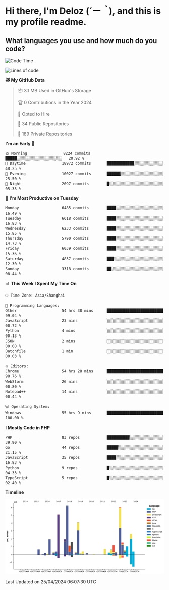 # **Hi there, I'm Deloz (*´ー｀*), and this is my profile readme.**

## **What languages you use and how much do you code?**

<!--START_SECTION:waka-->
![Code Time](http://img.shields.io/badge/Code%20Time-3%2C842%20hrs%2021%20mins-blue)

![Lines of code](https://img.shields.io/badge/From%20Hello%20World%20I%27ve%20Written-39.4%20million%20lines%20of%20code-blue)

**🐱 My GitHub Data** 

> 📦 3.1 MB Used in GitHub's Storage 
 > 
> 🏆 0 Contributions in the Year 2024
 > 
> 💼 Opted to Hire
 > 
> 📜 34 Public Repositories 
 > 
> 🔑 189 Private Repositories 
 > 
**I'm an Early 🐤** 

```text
🌞 Morning                8224 commits        █████░░░░░░░░░░░░░░░░░░░░   20.92 % 
🌆 Daytime                18972 commits       ████████████░░░░░░░░░░░░░   48.25 % 
🌃 Evening                10027 commits       ██████░░░░░░░░░░░░░░░░░░░   25.50 % 
🌙 Night                  2097 commits        █░░░░░░░░░░░░░░░░░░░░░░░░   05.33 % 
```
📅 **I'm Most Productive on Tuesday** 

```text
Monday                   6485 commits        ████░░░░░░░░░░░░░░░░░░░░░   16.49 % 
Tuesday                  6618 commits        ████░░░░░░░░░░░░░░░░░░░░░   16.83 % 
Wednesday                6233 commits        ████░░░░░░░░░░░░░░░░░░░░░   15.85 % 
Thursday                 5790 commits        ████░░░░░░░░░░░░░░░░░░░░░   14.73 % 
Friday                   6039 commits        ████░░░░░░░░░░░░░░░░░░░░░   15.36 % 
Saturday                 4837 commits        ███░░░░░░░░░░░░░░░░░░░░░░   12.30 % 
Sunday                   3318 commits        ██░░░░░░░░░░░░░░░░░░░░░░░   08.44 % 
```


📊 **This Week I Spent My Time On** 

```text
🕑︎ Time Zone: Asia/Shanghai

💬 Programming Languages: 
Other                    54 hrs 38 mins      █████████████████████████   99.04 % 
JavaScript               23 mins             ░░░░░░░░░░░░░░░░░░░░░░░░░   00.72 % 
Python                   4 mins              ░░░░░░░░░░░░░░░░░░░░░░░░░   00.13 % 
JSON                     2 mins              ░░░░░░░░░░░░░░░░░░░░░░░░░   00.08 % 
Batchfile                1 min               ░░░░░░░░░░░░░░░░░░░░░░░░░   00.03 % 

🔥 Editors: 
Chrome                   54 hrs 28 mins      █████████████████████████   98.76 % 
WebStorm                 26 mins             ░░░░░░░░░░░░░░░░░░░░░░░░░   00.80 % 
Notepad++                14 mins             ░░░░░░░░░░░░░░░░░░░░░░░░░   00.44 % 

💻 Operating System: 
Windows                  55 hrs 9 mins       █████████████████████████   100.00 % 
```

**I Mostly Code in PHP** 

```text
PHP                      83 repos            ██████████░░░░░░░░░░░░░░░   39.90 % 
Go                       44 repos            █████░░░░░░░░░░░░░░░░░░░░   21.15 % 
JavaScript               35 repos            ████░░░░░░░░░░░░░░░░░░░░░   16.83 % 
Python                   9 repos             █░░░░░░░░░░░░░░░░░░░░░░░░   04.33 % 
TypeScript               5 repos             █░░░░░░░░░░░░░░░░░░░░░░░░   02.40 % 
```



**Timeline**

![Lines of Code chart](https://raw.githubusercontent.com/deloz/deloz/main/assets/bar_graph.png)


 Last Updated on 25/04/2024 06:07:30 UTC
<!--END_SECTION:waka-->
